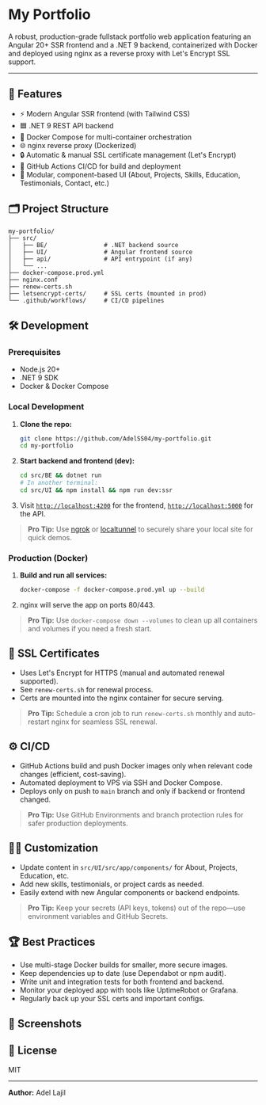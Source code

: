 
# My Portfolio

A robust, production-grade fullstack portfolio web application featuring an Angular 20+ SSR frontend and a .NET 9 backend, containerized with Docker and deployed using nginx as a reverse proxy with Let's Encrypt SSL support.

---

## 🚀 Features
- ⚡️ Modern Angular SSR frontend (with Tailwind CSS)
- 🟦 .NET 9 REST API backend
- 🐳 Docker Compose for multi-container orchestration
- 🌐 nginx reverse proxy (Dockerized)
- 🔒 Automatic & manual SSL certificate management (Let's Encrypt)
- 🤖 GitHub Actions CI/CD for build and deployment
- 🧩 Modular, component-based UI (About, Projects, Skills, Education, Testimonials, Contact, etc.)

## 🗂️ Project Structure
```text
my-portfolio/
├── src/
│   ├── BE/                # .NET backend source
│   ├── UI/                # Angular frontend source
│   ├── api/               # API entrypoint (if any)
│   └── ...
├── docker-compose.prod.yml
├── nginx.conf
├── renew-certs.sh
├── letsencrypt-certs/     # SSL certs (mounted in prod)
└── .github/workflows/     # CI/CD pipelines
```

## 🛠️ Development
### Prerequisites
- Node.js 20+
- .NET 9 SDK
- Docker & Docker Compose

### Local Development
1. **Clone the repo:**
   ```sh
   git clone https://github.com/AdelSS04/my-portfolio.git
   cd my-portfolio
   ```
2. **Start backend and frontend (dev):**
   ```sh
   cd src/BE && dotnet run
   # In another terminal:
   cd src/UI && npm install && npm run dev:ssr
   ```
3. Visit [`http://localhost:4200`](http://localhost:4200) for the frontend, [`http://localhost:5000`](http://localhost:5000) for the API.

> **Pro Tip:** Use [ngrok](https://ngrok.com/) or [localtunnel](https://theboroer.github.io/localtunnel-www/) to securely share your local site for quick demos.

### Production (Docker)
1. **Build and run all services:**
   ```sh
   docker-compose -f docker-compose.prod.yml up --build
   ```
2. nginx will serve the app on ports 80/443.

> **Pro Tip:** Use `docker-compose down --volumes` to clean up all containers and volumes if you need a fresh start.

## 🔐 SSL Certificates
- Uses Let's Encrypt for HTTPS (manual and automated renewal supported).
- See `renew-certs.sh` for renewal process.
- Certs are mounted into the nginx container for secure serving.

> **Pro Tip:** Schedule a cron job to run `renew-certs.sh` monthly and auto-restart nginx for seamless SSL renewal.

## ⚙️ CI/CD
- GitHub Actions build and push Docker images only when relevant code changes (efficient, cost-saving).
- Automated deployment to VPS via SSH and Docker Compose.
- Deploys only on push to `main` branch and only if backend or frontend changed.

> **Pro Tip:** Use GitHub Environments and branch protection rules for safer production deployments.

## 🧑‍💻 Customization
- Update content in `src/UI/src/app/components/` for About, Projects, Education, etc.
- Add new skills, testimonials, or project cards as needed.
- Easily extend with new Angular components or backend endpoints.

> **Pro Tip:** Keep your secrets (API keys, tokens) out of the repo—use environment variables and GitHub Secrets.

## 🏆 Best Practices
- Use multi-stage Docker builds for smaller, more secure images.
- Keep dependencies up to date (use Dependabot or npm audit).
- Write unit and integration tests for both frontend and backend.
- Monitor your deployed app with tools like UptimeRobot or Grafana.
- Regularly back up your SSL certs and important configs.

## 📸 Screenshots
<!-- Add screenshots or GIFs of your app here -->

## 📄 License
MIT

---
**Author:** Adel Lajil
